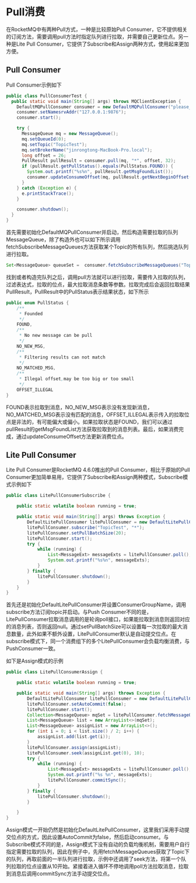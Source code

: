 # Pull消费

在RocketMQ中有两种Pull方式，一种是比较原始Pull Consumer，它不提供相关的订阅方法，需要调用pull方法时指定队列进行拉取，并需要自己更新位点。另一种是Lite Pull Consumer，它提供了Subscribe和Assign两种方式，使用起来更加方便。

## Pull Consumer

Pull Consumer示例如下

```java
public class PullConsumerTest {
  public static void main(String[] args) throws MQClientException {
    DefaultMQPullConsumer consumer = new DefaultMQPullConsumer("please_rename_unique_group_name_5");
    consumer.setNamesrvAddr("127.0.0.1:9876");
    consumer.start();

    try {
      MessageQueue mq = new MessageQueue();
      mq.setQueueId(0);
      mq.setTopic("TopicTest");
      mq.setBrokerName("jinrongtong-MacBook-Pro.local");
      long offset = 26;
      PullResult pullResult = consumer.pull(mq, "*", offset, 32);
      if (pullResult.getPullStatus().equals(PullStatus.FOUND)) {
        System.out.printf("%s%n", pullResult.getMsgFoundList());
        consumer.updateConsumeOffset(mq, pullResult.getNextBeginOffset());
      }
    } catch (Exception e) {
      e.printStackTrace();
    }

    consumer.shutdown();
  }
}
```

首先需要初始化DefaultMQPullConsumer并启动，然后构造需要拉取的队列MessageQueue，除了构造外也可以如下所示调用fetchSubscribeMessageQueues方法获取某个Topic的所有队列，然后挑选队列进行拉取。

```java
Set<MessageQueue> queueSet =  consumer.fetchSubscribeMessageQueues("TopicTest");
```

找到或者构造完队列之后，调用pull方法就可以进行拉取，需要传入拉取的队列，过滤表达式，拉取的位点，最大拉取消息条数等参数。拉取完成后会返回拉取结果PullResult，PullResult中的PullStatus表示结果状态，如下所示

```java
public enum PullStatus {
    /**
     * Founded
     */
    FOUND,
    /**
     * No new message can be pull
     */
    NO_NEW_MSG,
    /**
     * Filtering results can not match
     */
    NO_MATCHED_MSG,
    /**
     * Illegal offset,may be too big or too small
     */
    OFFSET_ILLEGAL
}
```

FOUND表示拉取到消息，NO_NEW_MSG表示没有发现新消息，NO_MATCHED_MSG表示没有匹配的消息，OFFSET_ILLEGAL表示传入的拉取位点是非法的，有可能偏大或偏小。如果拉取状态是FOUND，我们可以通过pullResult的getMsgFoundList方法获取拉取到的消息列表。最后，如果消费完成，通过updateConsumeOffset方法更新消费位点。

## Lite Pull Consumer

Lite Pull Consumer是RocketMQ 4.6.0推出的Pull Consumer，相比于原始的Pull Consumer更加简单易用，它提供了Subscribe和Assign两种模式，Subscribe模式示例如下

```java
public class LitePullConsumerSubscribe {

    public static volatile boolean running = true;

    public static void main(String[] args) throws Exception {
        DefaultLitePullConsumer litePullConsumer = new DefaultLitePullConsumer("lite_pull_consumer_test");
        litePullConsumer.subscribe("TopicTest", "*");
        litePullConsumer.setPullBatchSize(20);
        litePullConsumer.start();
        try {
            while (running) {
                List<MessageExt> messageExts = litePullConsumer.poll();
                System.out.printf("%s%n", messageExts);
            }
        } finally {
            litePullConsumer.shutdown();
        }
    }
}
```

首先还是初始化DefaultLitePullConsumer并设置ConsumerGroupName，调用subscribe方法订阅topic并启动。与Push Consumer不同的是，LitePullConsumer拉取消息调用的是轮询poll接口，如果能拉取到消息则返回对应的消息列表，否则返回null。通过setPullBatchSize可以设置每一次拉取的最大消息数量，此外如果不额外设置，LitePullConsumer默认是自动提交位点。在subscribe模式下，同一个消费组下的多个LitePullConsumer会负载均衡消费，与PushConsumer一致。

如下是Assign模式的示例
```java
public class LitePullConsumerAssign {

    public static volatile boolean running = true;

    public static void main(String[] args) throws Exception {
        DefaultLitePullConsumer litePullConsumer = new DefaultLitePullConsumer("please_rename_unique_group_name");
        litePullConsumer.setAutoCommit(false);
        litePullConsumer.start();
        Collection<MessageQueue> mqSet = litePullConsumer.fetchMessageQueues("TopicTest");
        List<MessageQueue> list = new ArrayList<>(mqSet);
        List<MessageQueue> assignList = new ArrayList<>();
        for (int i = 0; i < list.size() / 2; i++) {
            assignList.add(list.get(i));
        }
        litePullConsumer.assign(assignList);
        litePullConsumer.seek(assignList.get(0), 10);
        try {
            while (running) {
                List<MessageExt> messageExts = litePullConsumer.poll();
                System.out.printf("%s %n", messageExts);
                litePullConsumer.commitSync();
            }
        } finally {
            litePullConsumer.shutdown();
        }

    }
}
```

Assign模式一开始仍然是初始化DefaultLitePullConsumer，这里我们采用手动提交位点的方式，因此设置AutoCommit为false，然后启动consumer。与Subscribe模式不同的是，Assign模式下没有自动的负载均衡机制，需要用户自行指定需要拉取的队列，因此在例子中，先用fetchMessageQueues获取了Topic下的队列，再取前面的一半队列进行拉取，示例中还调用了seek方法，将第一个队列拉取的位点设置从10开始。紧接着进入循环不停地调用poll方法拉取消息，拉取到消息后调用commitSync方法手动提交位点。